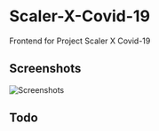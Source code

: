 # Scaler-X-Covid-19
Frontend for Project Scaler X Covid-19
## Screenshots

![Screenshots](https://github.com/shashikdm/Scaler-X-Covid-19/blob/meta/screenshots.png) 

## Todo

